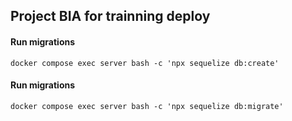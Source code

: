 ## Project BIA for trainning deploy

#### Run migrations

```
docker compose exec server bash -c 'npx sequelize db:create'
```

#### Run migrations

```
docker compose exec server bash -c 'npx sequelize db:migrate'
```
